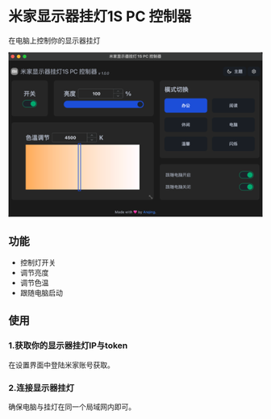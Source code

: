 # 米家显示器挂灯1S PC 控制器

在电脑上控制你的显示器挂灯

![主界面](docs/public/main-page.png)

## 功能

- 控制灯开关
- 调节亮度
- 调节色温
- 跟随电脑启动

## 使用

### 1.获取你的显示器挂灯IP与token

在设置界面中登陆米家账号获取。

### 2.连接显示器挂灯

确保电脑与挂灯在同一个局域网内即可。
